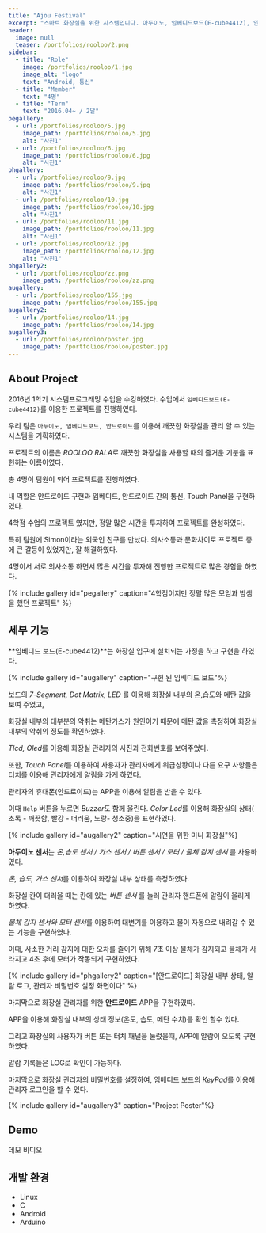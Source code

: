 ```yaml
---
title: "Ajou Festival"
excerpt: "스마트 화장실을 위한 시스템입니다. 아두이노, 임베디드보드(E-cube4412), 안드로이드를 사용하였습니다."
header:
  image: null
  teaser: /portfolios/rooloo/2.png
sidebar:
  - title: "Role"
    image: /portfolios/rooloo/1.jpg
    image_alt: "logo"
    text: "Android, 통신"
  - title: "Member"
    text: "4명"
  - title: "Term"
    text: "2016.04~ / 2달"
pegallery:
  - url: /portfolios/rooloo/5.jpg
    image_path: /portfolios/rooloo/5.jpg
    alt: "사진1"
  - url: /portfolios/rooloo/6.jpg
    image_path: /portfolios/rooloo/6.jpg
    alt: "사진1"
phgallery:
  - url: /portfolios/rooloo/9.jpg
    image_path: /portfolios/rooloo/9.jpg
    alt: "사진1"
  - url: /portfolios/rooloo/10.jpg
    image_path: /portfolios/rooloo/10.jpg
    alt: "사진1"
  - url: /portfolios/rooloo/11.jpg
    image_path: /portfolios/rooloo/11.jpg
    alt: "사진1"
  - url: /portfolios/rooloo/12.jpg
    image_path: /portfolios/rooloo/12.jpg
    alt: "사진1"
phgallery2:
  - url: /portfolios/rooloo/zz.png
    image_path: /portfolios/rooloo/zz.png
augallery:
  - url: /portfolios/rooloo/155.jpg
    image_path: /portfolios/rooloo/155.jpg
augallery2:
  - url: /portfolios/rooloo/14.jpg
    image_path: /portfolios/rooloo/14.jpg
augallery3:
  - url: /portfolios/rooloo/poster.jpg
    image_path: /portfolios/rooloo/poster.jpg
---
```


## About Project

2016년 1학기 시스템프로그래밍 수업을 수강하였다. 수업에서 `임베디드보드(E-cube4412)`를 이용한 프로젝트를 진행하였다.

우리 팀은 `아두이노, 임베디드보드, 안드로이드`를 이용해 깨끗한 화장실을 관리 할 수 있는 시스템을 기획하였다.

프로젝트의 이름은 *ROOLOO RALA*로 깨끗한 화장실을 사용할 때의 즐거운 기분을 표현하는 이름이였다.

총 4명이 팀원이 되어 프로젝트를 진행하였다.

내 역할은 안드로이드 구현과 임베디드, 안드로이드 간의 통신, Touch Panel을 구현하였다.

4학점 수업의 프로젝트 였지만, 정말 많은 시간을 투자하여 프로젝트를 완성하였다.

특히 팀원에 Simon이라는 외국인 친구를 만났다. 의사소통과 문화차이로 프로젝트 중에 큰 갈등이 있었지만, 잘 해결하였다.

4명이서 서로 의사소통 하면서 많은 시간을 투자해 진행한 프로젝트로 많은 경험을 하였다.

{% include gallery id="pegallery" caption="4학점이지만 정말 많은 모임과 밤샘을 했던 프로젝트" %}

## 세부 기능

**임베디드 보드(E-cube4412)**는 화장실 입구에 설치되는 가정을 하고 구현을 하였다.

{% include gallery id="augallery"  caption="구현 된 임베디드 보드"%}

보드의 *7-Segment, Dot Matrix, LED* 를 이용해 화장실 내부의 온,습도와 메탄 값을 보여 주었고,

화장실 내부의 대부분의 악취는 메탄가스가 원인이기 때문에 메탄 값을 측정하여 화장실 내부의 악취의 정도를 확인하였다.

*Tlcd, Oled*를 이용해 화장실 관리자의 사진과 전화번호를 보여주었다.

또한, *Touch Panel*를 이용하여 사용자가 관리자에게 위급상황이나 다른 요구 사항들은 터치를 이용해 관리자에게 알림을 가게 하였다.

관리자의 휴대폰(안드로이드)는 APP을 이용해 알림을 받을 수 있다. 

이때 `Help` 버튼을 누르면 *Buzzer*도 함께 울린다. *Color Led*를 이용해 화장실의 상태( 초록 - 깨끗함, 빨강 - 더러움, 노랑- 청소중)을 표현하였다.


{% include gallery id="augallery2"  caption="시연을 위한 미니 화장실"%}

**아두이노 센서**는 *온,습도 센서 / 가스 센서 / 버튼 센서 / 모터 / 물체 감지 센서* 를 사용하였다.

*온, 습도, 가스 센서*를 이용하여 화장실 내부 상태를 측정하였다.

화장실 칸이 더러울 때는 칸에 있는 *버튼 센서* 를 눌러 관리자 핸드폰에 알람이 울리게 하였다.

*물체 감지 센서와 모터 센서*를 이용하여 대변기를 이용하고 물이 자동으로 내려갈 수 있는 기능을 구현하였다.

이때, 사소한 거리 감지에 대한 오차를 줄이기 위해 7초 이상 물체가 감지되고 물체가 사라지고 4초 후에 모터가 작동되게 구현하였다.

{% include gallery id="phgallery2" caption="[안드로이드] 화장실 내부 상태, 알람 로그, 관리자 비밀번호 설정 화면이다" %}


마지막으로 화장실 관리자를 위한 **안드로이드** APP을 구현하였따.

APP을 이용해 화장실 내부의 상태 정보(온도, 습도, 메탄 수치)를 확인 할수 있다.

그리고 화장실의 사용자가 버튼 또는 터치 패널을 눌렀을때, APP에 알람이 오도록 구현하였다.

알람 기록들은 LOG로 확인이 가능하다.

마지막으로 화장실 관리자의 비밀번호를 설정하여, 임베디드 보드의 *KeyPad*를 이용해 관리자 로그인을 할 수 있다.


{% include gallery id="augallery3"  caption="Project Poster"%}

## Demo
데모 비디오

## 개발 환경
- Linux
- C
- Android
- Arduino


